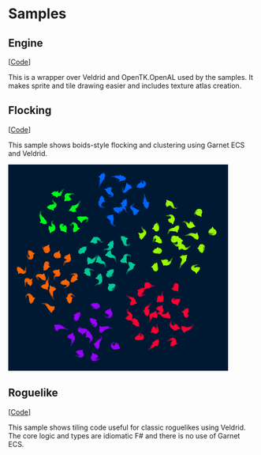 # Samples

## Engine

[[Code](Garnet.Samples.Engine)]

This is a wrapper over Veldrid and OpenTK.OpenAL used by the samples. It makes sprite and tile drawing easier and includes texture atlas creation.

## Flocking

[[Code](Garnet.Samples.Flocking)]

This sample shows boids-style flocking and clustering using Garnet ECS and Veldrid.

![Flocking](Garnet.Samples.Flocking/flocking-screenshot.png "Flocking")

## Roguelike

[[Code](Garnet.Samples.Roguelike)]

This sample shows tiling code useful for classic roguelikes using Veldrid. The core logic and types are idiomatic F# and there is no use of Garnet ECS.
